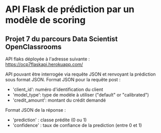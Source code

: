 # API Flask de prédiction par un modèle de scoring

## Projet 7 du parcours Data Scientist OpenClassrooms

API flaks déployée à l'adresse suivante : 
https://ocp7flaskapi.herokuapp.com/

API pouvant être interrogée via requête JSON et renvoyant la prédiction sous format JSON.
Format JSON pour la requête post :  
* 'client_id': numéro d'identification du client  
* 'model_type': type de modèle à utiliser ("default" or "calibrated")  
* 'credit_amount': montant du crédit demandé  

Format JSON de la réponse :  
* 'prediction' : classe prédite (0 ou 1)  
* 'confidence' : taux de confiance de la prediction (entre 0 et 1)
